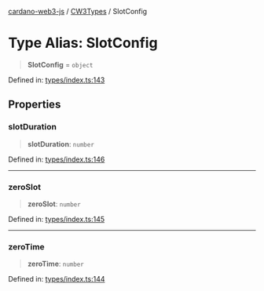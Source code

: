 [cardano-web3-js](../../../../index.md) / [CW3Types](../index.md) / SlotConfig

# Type Alias: SlotConfig

> **SlotConfig** = `object`

Defined in: [types/index.ts:143](https://github.com/xray-network/cardano-web3-js/blob/main/src/types/index.ts#L143)

## Properties

### slotDuration

> **slotDuration**: `number`

Defined in: [types/index.ts:146](https://github.com/xray-network/cardano-web3-js/blob/main/src/types/index.ts#L146)

***

### zeroSlot

> **zeroSlot**: `number`

Defined in: [types/index.ts:145](https://github.com/xray-network/cardano-web3-js/blob/main/src/types/index.ts#L145)

***

### zeroTime

> **zeroTime**: `number`

Defined in: [types/index.ts:144](https://github.com/xray-network/cardano-web3-js/blob/main/src/types/index.ts#L144)
